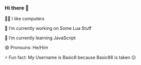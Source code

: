 ### Hi there 👋

👨‍💻 I like computers

🔭 I’m currently working on Some Lua Stuff

🌱 I’m currently learning JavaScript

😄 Pronouns: He/Him

⚡ Fun fact: My Username is Basic8 because Basic88 is taken 😕

